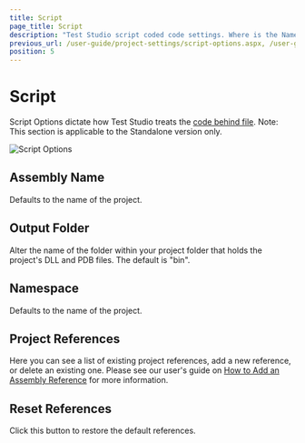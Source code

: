 ```yaml
---
title: Script
page_title: Script
description: "Test Studio script coded code settings. Where is the Namespace in Test Studio project How to add reference/reference assembly in a Test Studio project.  Test Studio project's bin folder "
previous_url: /user-guide/project-settings/script-options.aspx, /user-guide/project-settings/script-options
position: 5
---
```

# Script

Script Options dictate how Test Studio treats the <a href="/advanced-topics/coded-steps/code-behind-file" target="_blank">code behind file</a>. Note: This section is applicable to the Standalone version only.

![Script Options][1]

## Assembly Name

Defaults to the name of the project.

## Output Folder

Alter the name of the folder within your project folder that holds the project's DLL and PDB files. The default is "bin".

## Namespace

Defaults to the name of the project.

## Project References

Here you can see a list of existing project references, add a new reference, or delete an existing one. Please see our user's guide on <a href="/advanced-topics/coded-steps/add-assembly-reference" target="_blank">How to Add an Assembly Reference</a> for more information.

## Reset References

Click this button to restore the default references.


[1]: /img/features/project-settings/script-options/fig1.png